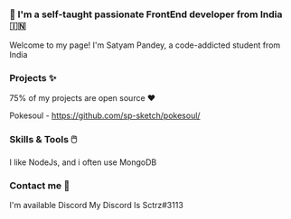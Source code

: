 ### 🤞 I'm a self-taught passionate FrontEnd developer from India 🇮🇳



Welcome to my page! I'm Satyam Pandey, a code-addicted student from India



### Projects ✨

75% of my projects are open source :heart: 

Pokesoul - https://github.com/sp-sketch/pokesoul/

### Skills & Tools 🖱️

I like NodeJs, and i often use MongoDB 

### Contact me 🤝

I'm available Discord My Discord Is Sctrz#3113 






